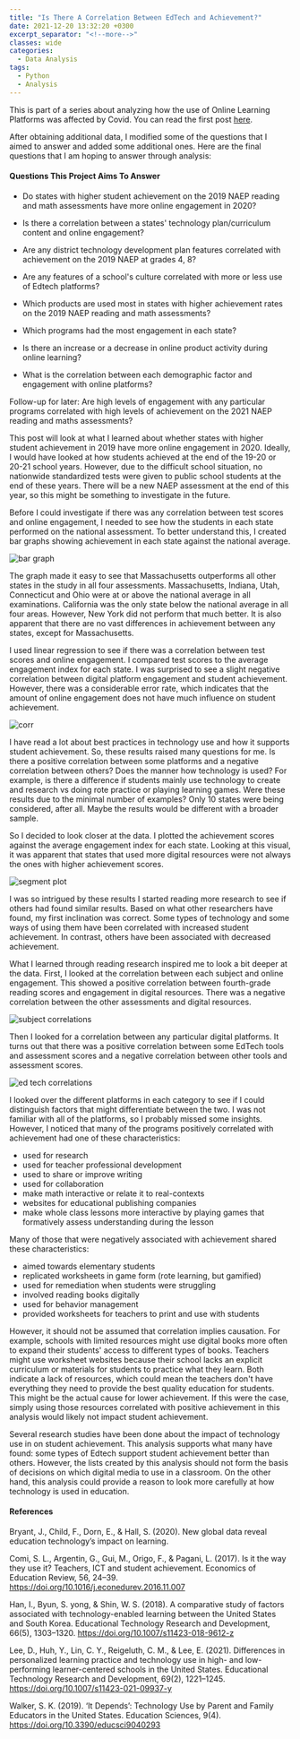 ```yaml
---
title: "Is There A Correlation Between EdTech and Achievement?"
date: 2021-12-20 13:32:20 +0300
excerpt_separator: "<!--more-->"
classes: wide
categories:
  - Data Analysis
tags:
  - Python
  - Analysis
---
```

This is part of a series about analyzing how the use of Online Learning Platforms was affected by Covid.
You can read the first post [here](https://mariannbea.github.io/data%20analysis/covid-impact-on-education/).

After obtaining additional data, I modified some of the questions that I aimed to answer and added some additional ones. Here are the final questions that I am hoping to answer through analysis:

#### Questions This Project Aims To Answer

* Do states with higher student achievement on the 2019 NAEP reading and math assessments have more online engagement in 2020?

* Is there a correlation between a states' technology plan/curriculum content and online engagement?

* Are any district technology development plan features correlated with achievement on the 2019 NAEP at grades 4, 8?

* Are any features of a school's culture correlated with more or less use of Edtech platforms?

* Which products are used most in states with higher achievement rates on the 2019 NAEP reading and math assessments?

* Which programs had the most engagement in each state?

* Is there an increase or a decrease in online product activity during online learning?

* What is the correlation between each demographic factor and engagement with online platforms?

Follow-up for later:  Are high levels of engagement with any particular programs correlated with high levels of achievement on the 2021 NAEP reading and maths assessments? 

This post will look at what I learned about whether states with higher student achievement in 2019 have more online engagement in 2020. Ideally, I would have looked at how students achieved at the end of the 19-20 or 20-21 school years. However, due to the difficult school situation, no nationwide standardized tests were given to public school students at the end of these years. There will be a new NAEP assessment at the end of this year, so this might be something to investigate in the future.

Before I could investigate if there was any correlation between test scores and online engagement, I needed to see how the students in each state performed on the national assessment. To better understand this, I created bar graphs showing achievement in each state against the national average.

![bar graph](https://user-images.githubusercontent.com/83561268/160241745-624cb91e-5ef4-4971-874a-c8cfc0711eeb.PNG)

The graph made it easy to see that Massachusetts outperforms all other states in the study in all four assessments. Massachusetts, Indiana, Utah, Connecticut and Ohio were at or above the national average in all examinations. California was the only state below the national average in all four areas. However, New York did not perform that much better. It is also apparent that there are no vast differences in achievement between any states, except for Massachusetts.

I used linear regression to see if there was a correlation between test scores and online engagement. I compared test scores to the average engagement index for each state. I was surprised to see a slight negative correlation between digital platform engagement and student achievement. However, there was a considerable error rate, which indicates that the amount of online engagement does not have much influence on student achievement.

![corr](https://user-images.githubusercontent.com/83561268/160242130-6fcec481-09ed-479f-94f7-f91045e5c434.PNG)

I have read a lot about best practices in technology use and how it supports student achievement. So, these results raised many questions for me. Is there a positive correlation between some platforms and a negative correlation between others? Does the manner how technology is used? For example, is there a difference if students mainly use technology to create and research vs doing rote practice or playing learning games. Were these results due to the minimal number of examples? Only 10 states were being considered, after all. Maybe the results would be different with a broader sample. 

So I decided to look closer at the data. I plotted the achievement scores against the average engagement index for each state. Looking at this visual, it was apparent that states that used more digital resources were not always the ones with higher achievement scores.

![segment plot](https://user-images.githubusercontent.com/83561268/160243031-9139a399-3012-49d6-8b6b-51837b4ae1f3.PNG)

I was so intrigued by these results I started reading more research to see if others had found similar results. Based on what other researchers have found, my first inclination was correct. Some types of technology and some ways of using them have been correlated with increased student achievement. In contrast, others have been associated with decreased achievement.

What I learned through reading research inspired me to look a bit deeper at the data. First, I looked at the correlation between each subject and online engagement. This showed a positive correlation between fourth-grade reading scores and engagement in digital resources. There was a negative correlation between the other assessments and digital resources. 

![subject correlations](https://user-images.githubusercontent.com/83561268/160243007-21817321-75a9-49fb-9e15-329329fc1f60.PNG)

Then I looked for a correlation between any particular digital platforms. It turns out that there was a positive correlation between some EdTech tools and assessment scores and a negative correlation between other tools and assessment scores. 

![ed tech correlations](https://user-images.githubusercontent.com/83561268/160279277-4b2a0483-d78d-46a5-aab8-d608d455e0f0.PNG)

I looked over the different platforms in each category to see if I could distinguish factors that might differentiate between the two. I was not familiar with all of the platforms, so I probably missed some insights. However, I noticed that many of the programs positively correlated with achievement had one of these characteristics:

* used for research
* used for teacher professional development
* used to share or improve writing
* used for collaboration
* make math interactive or relate it to real-contexts
* websites for educational publishing companies
* make whole class lessons more interactive by playing games that formatively assess understanding during the lesson

Many of those that were negatively associated with achievement shared these characteristics:

* aimed towards elementary students
* replicated worksheets in game form (rote learning, but gamified)
* used for remediation when students were struggling
* involved reading books digitally
* used for behavior management
* provided worksheets for teachers to print and use with students

However, it should not be assumed that correlation implies causation. For example, schools with limited resources might use digital books more often to expand their students' access to different types of books. Teachers might use worksheet websites because their school lacks an explicit curriculum or materials for students to practice what they learn. Both indicate a lack of resources, which could mean the teachers don't have everything they need to provide the best quality education for students. This might be the actual cause for lower achievement. If this were the case, simply using those resources correlated with positive achievement in this analysis would likely not impact student achievement.

Several research studies have been done about the impact of technology use in on student achievement. This analysis supports what many have found: some types of Edtech support student achievement better than others. However, the lists created by this analysis should not form the basis of decisions on which digital media to use in a classroom. On the other hand, this analysis could provide a reason to look more carefully at how technology is used in education.

#### References

Bryant, J., Child, F., Dorn, E., & Hall, S. (2020). New global data reveal education technology’s impact on learning.


Comi, S. L., Argentin, G., Gui, M., Origo, F., & Pagani, L. (2017). Is it the way they use it? Teachers, ICT and student achievement. Economics of Education Review, 56, 24–39. https://doi.org/10.1016/j.econedurev.2016.11.007


Han, I., Byun, S. yong, & Shin, W. S. (2018). A comparative study of factors associated with technology-enabled learning between the United States and South Korea. Educational Technology Research and Development, 66(5), 1303–1320. https://doi.org/10.1007/s11423-018-9612-z


Lee, D., Huh, Y., Lin, C. Y., Reigeluth, C. M., & Lee, E. (2021). Differences in personalized learning practice and technology use in high- and low-performing learner-centered schools in the United States. Educational Technology Research and Development, 69(2), 1221–1245. https://doi.org/10.1007/s11423-021-09937-y


Walker, S. K. (2019). ‘It Depends’: Technology Use by Parent and Family Educators in the United States. Education Sciences, 9(4). https://doi.org/10.3390/educsci9040293
 


